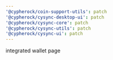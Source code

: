 ```yaml
---
'@cypherock/coin-support-utils': patch
'@cypherock/cysync-desktop-ui': patch
'@cypherock/cysync-core': patch
'@cypherock/cysync-utils': patch
'@cypherock/cysync-ui': patch
---
```


integrated wallet page
